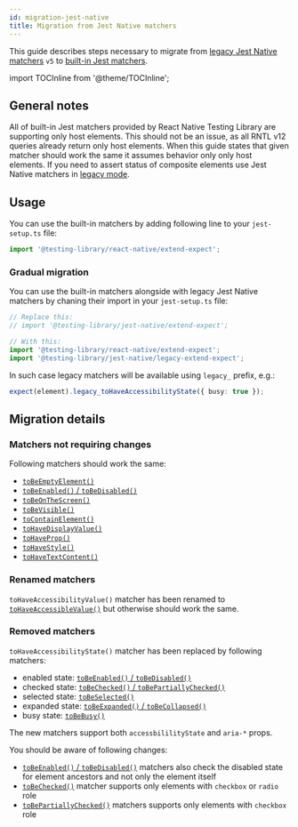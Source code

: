 ```yaml
---
id: migration-jest-native
title: Migration from Jest Native matchers
---
```


This guide describes steps necessary to migrate from [legacy Jest Native matchers](https://github.com/testing-library/jest-native) `v5` to [built-in Jest matchers](JestMatchers.md). 

import TOCInline from '@theme/TOCInline';

<TOCInline toc={toc} />

## General notes

All of built-in Jest matchers provided by React Native Testing Library are supporting only host elements. This should not be an issue, as all RNTL v12 queries already return only host elements. When this guide states that given matcher should work the same it assumes behavior only only host elements. If you need to assert status of composite elements use Jest Native matchers in [legacy mode](#gradual-migration).

## Usage 

You can use the built-in matchers by adding following line to your `jest-setup.ts` file:

```ts
import '@testing-library/react-native/extend-expect';
```

### Gradual migration

You can use the built-in matchers alongside with legacy Jest Native matchers by chaning their import in your `jest-setup.ts` file:

```ts
// Replace this:
// import '@testing-library/jest-native/extend-expect';

// With this:
import '@testing-library/react-native/extend-expect';
import '@testing-library/jest-native/legacy-extend-expect';
```

In such case legacy matchers will be available using `legacy_` prefix, e.g.:

```ts
expect(element).legacy_toHaveAccessibilityState({ busy: true });
```

## Migration details

### Matchers not requiring changes

Following matchers should work the same:
* [`toBeEmptyElement()`](JestMatchers.md#tobeemptyelement)
* [`toBeEnabled()` / `toBeDisabled()`](JestMatchers.md#tobeenabled)
* [`toBeOnTheScreen()`](JestMatchers.md#tobeonthescreen)
* [`toBeVisible()`](JestMatchers.md#tobevisible)
* [`toContainElement()`](JestMatchers.md#tocontainelement)
* [`toHaveDisplayValue()`](JestMatchers.md#tohavedisplayvalue)
* [`toHaveProp()`](JestMatchers.md#tohaveprop)
* [`toHaveStyle()`](JestMatchers.md#tohavestyle)
* [`toHaveTextContent()`](JestMatchers.md#tohavetextcontent)
  
### Renamed matchers

`toHaveAccessibilityValue()` matcher has been renamed to [`toHaveAccessibleValue()`](JestMatchers.md#tohaveaccessiblevalue) but otherwise should work the same.

### Removed matchers

`toHaveAccessibilityState()` matcher has been replaced by following matchers:
* enabled state: [`toBeEnabled()` / `toBeDisabled()`](JestMatchers.md#tobeenabled)
* checked state: [`toBeChecked()` / `toBePartiallyChecked()`](JestMatchers.md#tobechecked)
* selected state: [`toBeSelected()`](JestMatchers.md#tobeselected)
* expanded state: [`toBeExpanded()` / `toBeCollapsed()`](JestMatchers.md#tobeexpanded)
* busy state: [`toBeBusy()`](JestMatchers.md#tobebusy)

The new matchers support both `accessbililityState` and `aria-*` props.

You should be aware of following changes:
* [`toBeEnabled()` / `toBeDisabled()`](JestMatchers.md#tobeenabled) matchers also check the disabled state for element ancestors and not only the element itself
* [`toBeChecked()`](JestMatchers.md#tobechecked) matcher supports only elements with `checkbox` or `radio` role
* [`toBePartiallyChecked()`](JestMatchers.md#tobechecked) matchers supports only elements with `checkbox` role
